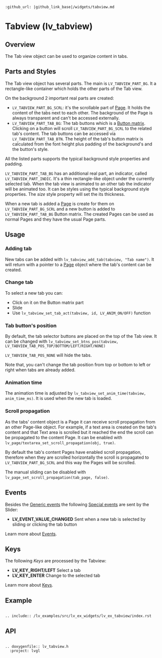 ```eval_rst
:github_url: |github_link_base|/widgets/tabview.md
```
# Tabview (lv_tabview)

## Overview

The Tab view object can be used to organize content in tabs. 

## Parts and Styles

The Tab view object has several parts. The main is `LV_TABVIEW_PART_BG`. It a rectangle-like container which holds the other parts of the Tab view.

On the background 2 important real parts are created: 
- `LV_TABVIEW_PART_BG_SCRL`: it's the scrollable part of [Page](/widgets/page). It holds the content of the tabs next to each other. The background of the Page is always transparent and can't be accessed externally. 
- `LV_TABVIEW_PART_TAB_BG`: The tab buttons which is a [Button matrix](/widgets/btnmatrix). 
Clicking on a button will scroll `LV_TABVIEW_PART_BG_SCRL` to the related tab's content. The tab buttons can be accessed via `LV_TABVIEW_PART_TAB_BTN`. 
The height of the tab's button matrix is calculated from the font height plus padding of the background's and the button's style.


All the listed parts supports the typical background style properties and padding.


`LV_TABVIEW_PART_TAB_BG` has an additional real part, an indicator, called `LV_TABVIEW_PART_INDIC`. 
It's a thin rectangle-like object under the currently selected tab. When the tab view is animated to an other tab the indicator will be animated too. 
It can be styles using the typical background style properties. The *size* style property will set the its thickness.

When a new tab is added a [Page](/widgets/page) is create for them on `LV_TABVIEW_PART_BG_SCRL` and a new button is added to `LV_TABVIEW_PART_TAB_BG` Button matrix.
The created Pages can be used as normal Pages and they have the usual Page parts.

## Usage 

### Adding tab
New tabs can be added with `lv_tabview_add_tab(tabview, "Tab name")`. It will return with a pointer to a [Page](/widgets/page) object where the tab's content can be created.

### Change tab
To select a new tab you can:
- Click on it on the Button matrix part
- Slide 
- Use `lv_tabview_set_tab_act(tabview, id, LV_ANIM_ON/OFF)` function


### Tab button's position

By default, the tab selector buttons are placed on the top of the Tab view. It can be changed with `lv_tabview_set_btns_pos(tabview, LV_TABVIEW_TAB_POS_TOP/BOTTOM/LEFT/RIGHT/NONE)`

`LV_TABVIEW_TAB_POS_NONE` will hide the tabs.

Note that, you can't change the tab position from top or bottom to left or right when tabs are already added.


### Animation time

The animation time is adjusted by `lv_tabview_set_anim_time(tabview, anim_time_ms)`. It is used when the new tab is loaded.

### Scroll propagation
As the tabs' content object is a Page it can receive scroll propagation from an other Page-like object. 
For example, if a text area is created on the tab's content and that Text area is scrolled but it reached the end the scroll can be propagated to the content Page.
It can be enabled with `lv_page/textarea_set_scroll_propagation(obj, true)`.

By default the tab's content Pages have enabled scroll propagation, therefore when they are scrolled horizontally the scroll is propagated to `LV_TABVIEW_PART_BG_SCRL` and this way the Pages will be scrolled.


The manual sliding can be disabled with `lv_page_set_scroll_propagation(tab_page, false)`.

## Events
Besides the [Generic events](/overview/event.html#generic-events) the following [Special events](/overview/event.html#special-events) are sent by the Slider:
- **LV_EVENT_VALUE_CHANGED** Sent when a new tab is selected by sliding or clicking the tab button

Learn more about [Events](/overview/event).

## Keys

The following *Keys* are processed by the Tabview:
- **LV_KEY_RIGHT/LEFT** Select a tab
- **LV_KEY_ENTER** Change to the selected tab

Learn more about [Keys](/overview/indev).


## Example

```eval_rst

.. include:: /lv_examples/src/lv_ex_widgets/lv_ex_tabview/index.rst

```

## API 

```eval_rst

.. doxygenfile:: lv_tabview.h
  :project: lvgl
        
```
